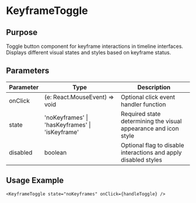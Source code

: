 # KeyframeToggle

## Purpose

Toggle button component for keyframe interactions in timeline interfaces. Displays different visual states and styles based on keyframe status.

## Parameters

| Parameter | Type                                             | Description                                                     |
| --------- | ------------------------------------------------ | --------------------------------------------------------------- |
| onClick   | (e: React.MouseEvent<HTMLButtonElement>) => void | Optional click event handler function                           |
| state     | 'noKeyframes' \| 'hasKeyframes' \| 'isKeyframe'  | Required state determining the visual appearance and icon style |
| disabled  | boolean                                          | Optional flag to disable interactions and apply disabled styles |

## Usage Example

```tsx
<KeyframeToggle state="noKeyframes" onClick={handleToggle} />
```
